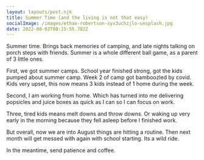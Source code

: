 ```yaml
---
layout: layouts/post.njk
title: Summer Time (and the living is not that easy)
socialImage: /images/ethan-robertson-syx3uchzjlo-unsplash.jpg
date: 2022-08-03T00:15:55.782Z
---
```

Summer time. Brings back memories of camping, and late nights talking on porch steps with friends. Summer is a whole different ball game, as a parent of 3 little ones. 

First, we got summer camps. School year finished strong, got the kids pumped about summer camp. Week 2 of camp got bamboozled by covid. Kids very upset, this now means 3 kids instead of 1 home during the week. 

Second, I am working from home. Which has turned into me delivering popsicles and juice boxes as quick as I can so I can focus on work. 

Three, tired kids means melt downs and throw downs. Or waking up very early in the morning because they fell asleep before I finished work. 

But overall, now we are into August things are hitting a routine. Then next month will get messed with again with school starting. Its a wild ride.  

In the meantime, send patience and coffee. 
